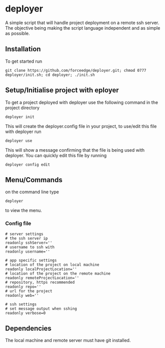 # deployer
A simple script that will handle project deployment on a remote ssh server. The objective being making the script language independent and as simple as possible.

## Installation
To get started run 

```
git clone https://github.com/forceedge/deployer.git; chmod 0777 deployer/init.sh; cd deployer; ./init.sh
```
## Setup/Initialise project with eployer
To get a project deployed with deployer use the following command in the project directory

```
deployer init
```

This will create the deployer.config file in your project, to use/edit this file with deployer run

```
deployer use
```

This will show  a message confirming that the file is being used with deployer. You can quickly edit this file by running

```
deployer config edit
```

## Menu/Commands
on the command line type 
```
deployer
```
to view the menu.

### Config file
```
# server settings
# the ssh server ip
readonly sshServer=''
# username to ssh with
readonly username=''

# app specific settings
# location of the project on local machine
readonly localProjectLocation=''
# location of the project on the remote machine
readonly remoteProjectLocation=''
# repository, https recommended
readonly repo=''
# url for the project
readonly web=''

# ssh settings
# set message output when sshing
readonly verbose=0
```

## Dependencies
The local machine and remote server must have git installed.

